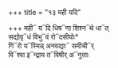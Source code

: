 +++
title = "१३ मही यदि"

+++
मही᳓ य᳓दि धिष᳓णा शिश्न᳓थे धा᳓त्  
सद्योवृ᳓धं विभु᳓वं रो᳓दसीयोः°  
गि᳓रो य᳓स्मिन्न् अनवद्याः᳓ समीची᳓र्  
वि᳓श्वा इ᳓न्द्राय त᳓विषीर् अ᳓नुत्ताः